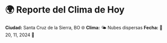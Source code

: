 # 🌍 Reporte del Clima de Hoy

**Ciudad:** Santa Cruz de la Sierra, BO 🌐
**Clima:** 🌤️ Nubes dispersas
**Fecha:** 📅 20, 11, 2024 🚀
